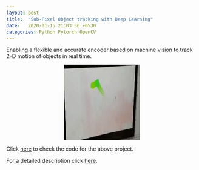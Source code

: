 ```yaml
---
layout: post
title:  "Sub-Pixel Object tracking with Deep Learning"
date:   2020-01-15 21:03:36 +0530
categories: Python Pytorch OpenCV
---
```

Enabling a flexible and accurate encoder based on machine vision to track 2-D motion of objects in real time.
<p align="center">
  <img src="/assets/f2.gif" alt="path" align="center" style="height: 200px; width:200px;"/>
</p>

Click [here](https://colab.research.google.com/drive/1v3yrHb7O8qoPM0WD6u0Ol3dXtUOQSIPo?usp=sharing) to check the code for the above project.

For a detailed description click [here](https://github.com/nithin-gunamgari/nithin-gunamgari.github.io/blob/master/assets/machined.pdf).
